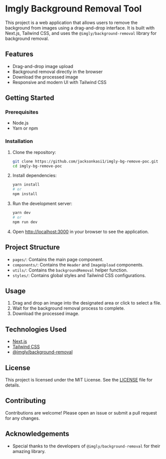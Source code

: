 # Imgly Background Removal Tool

This project is a web application that allows users to remove the background from images using a drag-and-drop interface. It is built with Next.js, Tailwind CSS, and uses the `@imgly/background-removal` library for background removal.

## Features

- Drag-and-drop image upload
- Background removal directly in the browser
- Download the processed image
- Responsive and modern UI with Tailwind CSS

## Getting Started

### Prerequisites

- Node.js
- Yarn or npm

### Installation

1. Clone the repository:

    ```bash
    git clone https://github.com/jacksonkasi1/imgly-bg-remove-poc.git
    cd imgly-bg-remove-poc
    ```

2. Install dependencies:

    ```bash
    yarn install
    # or
    npm install
    ```

3. Run the development server:

    ```bash
    yarn dev
    # or
    npm run dev
    ```

4. Open [http://localhost:3000](http://localhost:3000) in your browser to see the application.

## Project Structure

- `pages/`: Contains the main page component.
- `components/`: Contains the `Header` and `ImageUpload` components.
- `utils/`: Contains the `backgroundRemoval` helper function.
- `styles/`: Contains global styles and Tailwind CSS configurations.

## Usage

1. Drag and drop an image into the designated area or click to select a file.
2. Wait for the background removal process to complete.
3. Download the processed image.

## Technologies Used

- [Next.js](https://nextjs.org/)
- [Tailwind CSS](https://tailwindcss.com/)
- [@imgly/background-removal](https://github.com/imgly/background-removal)

## License

This project is licensed under the MIT License. See the [LICENSE](LICENSE) file for details.

## Contributing

Contributions are welcome! Please open an issue or submit a pull request for any changes.

## Acknowledgements

- Special thanks to the developers of `@imgly/background-removal` for their amazing library.
